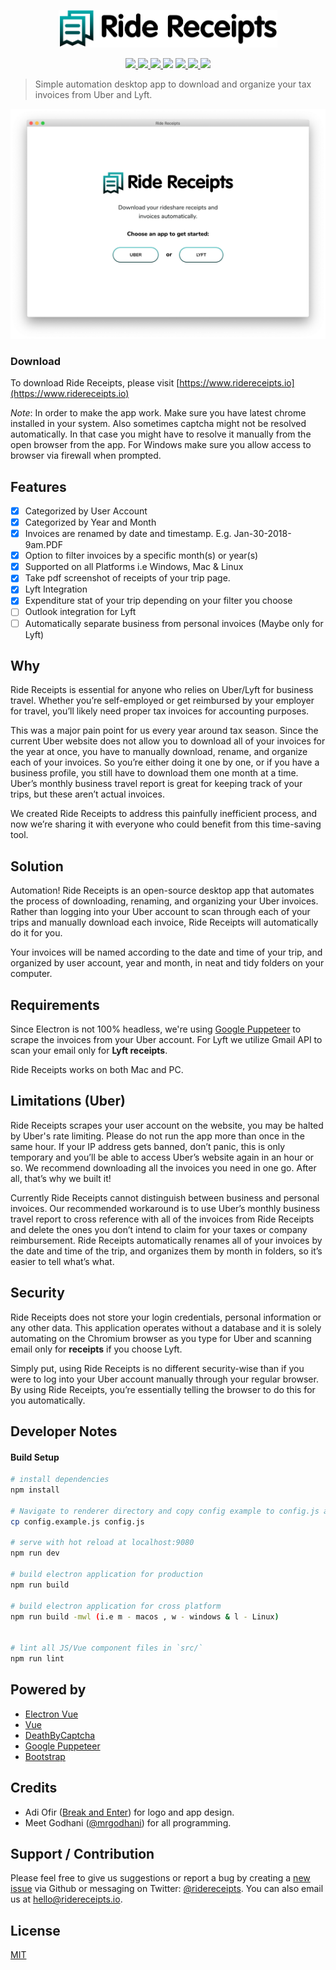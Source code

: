 <p align="center"><img src="static/ride-receipts.svg" alt="Ride Receipts" width="350"></p>

<p align="center">
<a href="https://travis-ci.org/ridereceipts/ridereceipts">
<img src="https://travis-ci.org/ridereceipts/ridereceipts.svg?branch=master">
</a>
<a href="https://codeclimate.com/github/ridereceipts/ridereceipts/maintainability">
<img src="https://api.codeclimate.com/v1/badges/8b850bbab50f0a55b2ed/maintainability" />
</a>
<a href="https://david-dm.org/ridereceipts/ridereceipts">
<img src="https://david-dm.org/ridereceipts/ridereceipts.svg" />
</a>
<a href="https://david-dm.org/ridereceipts/ridereceipts?type=dev" title="devDependencies status"><img src="https://david-dm.org/ridereceipts/ridereceipts/dev-status.svg"/></a>
<a href="https://www.paypal.com/cgi-bin/webscr?cmd=_s-xclick&hosted_button_id=5GHVYY9WEL78Y">
 <img src="https://img.shields.io/badge/Donate-PayPal-green.svg"/>
</a>
<a href="https://www.producthunt.com/posts/uber-run">
  <img src="https://img.shields.io/badge/producthunt-vote-orange.svg">
</a>
<a title="MadeWithVueJs.com Shield" href="https://madewithvuejs.com/p/ride-receipts/shield-link"> <img src="https://madewithvuejs.com/storage/repo-shields/328-shield.svg"/></a>
</p>

> Simple automation desktop app to download and organize your tax invoices from Uber and Lyft.


![screenshot](/ridereceipt-app.png)

### Download

To download Ride Receipts, please visit [https://www.ridereceipts.io](https://www.ridereceipts.io)

*Note*:
In order to make the app work. Make sure you have latest chrome installed in your system. Also sometimes captcha might not be resolved automatically. In that case you might have to resolve it manually from the open browser from the app.
For Windows make sure you allow access to browser via firewall when prompted.

## Features

- [x] Categorized by User Account
- [x] Categorized by Year and Month
- [x] Invoices are renamed by date and timestamp. E.g. Jan-30-2018-9am.PDF
- [x] Option to filter invoices by a specific month(s) or year(s)
- [x] Supported on all Platforms i.e Windows, Mac & Linux
- [x] Take pdf screenshot of receipts of your trip page.
- [x] Lyft Integration
- [x] Expenditure stat of your trip depending on your filter you choose
- [ ] Outlook integration for Lyft
- [ ] Automatically separate business from personal invoices (Maybe only for Lyft)

## Why

Ride Receipts is essential for anyone who relies on Uber/Lyft for business travel. Whether you’re self-employed or get reimbursed by your employer for travel, you’ll likely need proper tax invoices for accounting purposes.

This was a major pain point for us every year around tax season. Since the current Uber website does not allow you to download all of your invoices for the year at once, you have to manually download, rename, and organize each of your invoices. So you’re either doing it one by one, or if you have a business profile, you still have to download them one month at a time. Uber’s monthly business travel report is great for keeping track of your trips, but these aren’t actual invoices.

We created Ride Receipts to address this painfully inefficient process, and now we’re sharing it with everyone who could benefit from this time-saving tool.

## Solution

Automation! Ride Receipts is an open-source desktop app that automates the process of downloading, renaming, and organizing your Uber invoices. Rather than logging into your Uber account to scan through each of your trips and manually download each invoice, Ride Receipts will automatically do it for you.

Your invoices will be named according to the date and time of your trip, and organized by user account, year and month, in neat and tidy folders on your computer.

## Requirements

Since Electron is not 100% headless, we're using [Google Puppeteer](https://github.com/GoogleChrome/puppeteer) to scrape the invoices from your Uber account. For Lyft we utilize Gmail API to scan your email only for **Lyft receipts**.

Ride Receipts works on both Mac and PC.

## Limitations (Uber)

Ride Receipts scrapes your user account on the website, you may be halted by Uber's rate limiting. Please do not run the app more than once in the same hour. If your IP address gets banned, don’t panic, this is only temporary and you’ll be able to access Uber’s website again in an hour or so. We recommend downloading all the invoices you need in one go. After all, that’s why we built it!

Currently Ride Receipts cannot distinguish between business and personal invoices. Our recommended workaround is to use Uber’s monthly business travel report to cross reference with all of the invoices from Ride Receipts and delete the ones you don’t intend to claim for your taxes or company reimbursement. Ride Receipts automatically renames all of your invoices by the date and time of the trip, and organizes them by month in folders, so it’s easier to tell what’s what.

## Security

Ride Receipts does not store your login credentials, personal information or any other data. This application operates without a database and it is solely automating on the Chromium browser as you type for Uber and scanning email only for **receipts** if you choose Lyft.

Simply put, using Ride Receipts is no different security-wise than if you were to log into your Uber account manually through your regular browser. By using Ride Receipts, you’re essentially telling the browser to do this for you automatically.


## Developer Notes

#### Build Setup

``` bash
# install dependencies
npm install

# Navigate to renderer directory and copy config example to config.js and set Google Client Id and Outlook Id
cp config.example.js config.js

# serve with hot reload at localhost:9080
npm run dev

# build electron application for production
npm run build

# build electron application for cross platform
npm run build -mwl (i.e m - macos , w - windows & l - Linux)


# lint all JS/Vue component files in `src/`
npm run lint

```

## Powered by

- [Electron Vue](https://github.com/SimulatedGREG/electron-vue)
- [Vue](https://www.vuejs.org)
- [DeathByCaptcha](http://www.deathbycaptcha.com)
- [Google Puppeteer](https://github.com/GoogleChrome/puppeteer)
- [Bootstrap](https://getbootstrap.com/)

## Credits

- Adi Ofir ([Break and Enter](https://www.instagram.com/break.enter)) for logo and app design.
- Meet Godhani ([@mrgodhani](https://twitter.com/mrgodhani)) for all programming.

## Support / Contribution

Please feel free to give us suggestions or report a bug by creating a [new issue](https://github.com/ridereceipts/ridereceipts/issues) via Github or messaging on  Twitter: [@ridereceipts](https://twitter.com/ridereceipts). You can also email us at [hello@ridereceipts.io](hello@ridereceipts.io).

## License
[MIT](https://github.com/ridereceipts/ridereceipts/blob/master/LICENSE)
